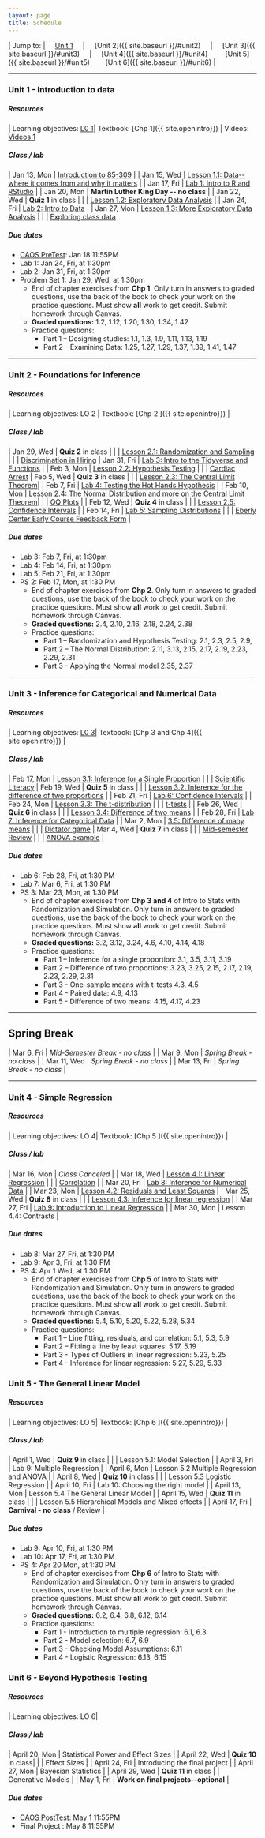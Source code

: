 ```yaml
---
layout: page
title: Schedule
---
```


| Jump to: | &nbsp;&nbsp;&nbsp; [Unit 1]({{site.baseurl}}/#unit1) &nbsp;&nbsp;&nbsp; | &nbsp;&nbsp;&nbsp; [Unit 2]({{ site.baseurl }}/#unit2) &nbsp;&nbsp;&nbsp; | &nbsp;&nbsp;&nbsp; [Unit 3]({{ site.baseurl }}/#unit3) &nbsp;&nbsp;&nbsp; | &nbsp;&nbsp;&nbsp; [Unit 4]({{ site.baseurl }}/#unit4) &nbsp;&nbsp;&nbsp; &nbsp;&nbsp;&nbsp; [Unit 5]({{ site.baseurl }}/#unit5) &nbsp;&nbsp;&nbsp;&nbsp;&nbsp;&nbsp; [Unit 6]({{ site.baseurl }}/#unit6) |

* * *

### <a name="unit1"></a> Unit 1 - Introduction to data

##### Resources

| Learning objectives: [L0 1]({{site.baseurl}}/los/#unit1)| Textbook: [Chp 1]({{ site.openintro}}) | Videos: [Videos 1](https://www.youtube.com/watch?list=PLkIselvEzpM6pZ76FD3NoCvvgkj_p-dE8&v=nEHFF1ADpWE)

##### Class / lab

| Jan 13, Mon  | [Introduction to 85-309](post/slides/intro.pdf) |
| Jan 15, Wed  | [Lesson 1.1: Data--where it comes from and why it matters](post/slides/sampling.pdf) |
| Jan 17, Fri  | [Lab 1: Intro to R and RStudio](post/labs/intro_to_r.html) |
| Jan 20, Mon  | **Martin Luther King Day -- no class** |
| Jan 22, Wed  | **Quiz 1** in class |
|              | [Lesson 1.2: Exploratory Data Analysis](post/slides/eda.pdf) |
| Jan 24, Fri  | [Lab 2: Intro to Data](post/labs/intro_to_data.html) |
| Jan 27, Mon  | [Lesson 1.3: More Exploratory Data Analysis](post/slides/more_eda.pdf)  |
|              | [Exploring class data](https://rstudio.cloud/spaces/41255/project/847018)

##### Due dates

* [CAOS PreTest](https://apps3.cehd.umn.edu/artist/user/scale_select.html): Jan 18 11:55PM
* Lab 1: Jan 24, Fri, at 1:30pm
* Lab 2: Jan 31, Fri, at 1:30pm
* Problem Set 1: Jan 29, Wed, at 1:30pm
  * End of chapter exercises from **Chp 1**. Only turn in answers to graded questions,
  use the back of the book to check your work on the practice questions. Must show
  **all** work to get credit. Submit homework through Canvas.
  * **Graded questions:** 1.2, 1.12, 1.20, 1.30, 1.34, 1.42
  * Practice questions:
      + Part 1 – Designing studies: 1.1, 1.3, 1.9, 1.11, 1.13, 1.19
      + Part 2 – Examining Data: 1.25, 1.27, 1.29, 1.37, 1.39, 1.41, 1.47

* * *

### <a name="unit2"></a> Unit 2 - Foundations for Inference

##### Resources

| Learning objectives: LO 2 | Textbook: [Chp 2 ]({{ site.openintro}}) |

##### Class / lab

| Jan 29, Wed |  **Quiz 2** in class |
|             | [Lesson 2.1: Randomization and Sampling](post/slides/randomization.pdf) |
|             | [Discrimination in Hiring](https://rstudio.cloud/spaces/41255/project/871570)
| Jan 31, Fri | [Lab 3: Intro to the Tidyverse and Functions](post/labs/intro_to_tidyverse.html)  |
| Feb 3, Mon | [Lesson 2.2: Hypothesis Testing](post/slides/hypothesis_testing.pdf) |
|             | [Cardiac Arrest](https://rstudio.cloud/spaces/41255/project/903140)
| Feb 5, Wed | **Quiz 3** in class |
|             | [Lesson 2.3: The Central Limit Theorem](post/slides/clt.pdf)|
| Feb 7, Fri | [Lab 4: Testing the Hot Hands Hypothesis](post/labs/hypothesis_testing.html) |
| Feb 10, Mon | [Lesson 2.4: The Normal Distribution and more on the Central Limit Theorem](post/slides/normal.pdf)|
|             | [QQ Plots](https://rstudio.cloud/spaces/41255/project/929867) |
| Feb 12, Wed | **Quiz 4** in class |
|             | [Lesson 2.5: Confidence Intervals](post/slides/confidence_intervals.pdf) |
| Feb 14, Fri | [Lab 5: Sampling Distributions](post/labs/sampling_distributions.html) |
|             | [Eberly Center Early Course Feedback Form](https://forms.gle/uyy9YDaKuESWduXg8) |

##### Due dates

* Lab 3: Feb 7, Fri, at 1:30pm
* Lab 4: Feb 14, Fri, at 1:30pm
* Lab 5: Feb 21, Fri, at 1:30pm
* PS 2: Feb 17, Mon, at 1:30 PM
  * End of chapter exercises from **Chp 2**. Only turn in answers to graded questions,
  use the back of the book to check your work on the practice questions. Must show
  **all** work to get credit. Submit homework through Canvas.
  * **Graded questions:**  2.4, 2.10, 2.16, 2.18, 2.24, 2.38
  * Practice questions:
      + Part 1 – Randomization and Hypothesis Testing: 2.1, 2.3, 2.5, 2.9,
      + Part 2 – The Normal Distribution: 2.11, 3.13, 2.15, 2.17, 2.19, 2.23, 2.29, 2.31
      + Part 3 - Applying the Normal model 2.35, 2.37

* * *

### <a name="unit3"></a> Unit 3 - Inference for Categorical and Numerical Data

##### Resources

| Learning objectives: [L0 3]({{site.baseurl}}/los/#unit3)| Textbook: [Chp 3 and Chp 4]({{ site.openintro}}) |

##### Class / lab

| Feb 17, Mon | [Lesson 3.1: Inference for a Single Proportion](post/slides/inference_proportion.pdf) |
|             | [Scientific Literacy](https://rstudio.cloud/spaces/41255/project/949984)
| Feb 19, Wed | **Quiz 5** in class |
|            | [Lesson 3.2: Inference for the difference of two proportions](post/slides/prop_diff.pdf) |
| Feb 21, Fri  | [Lab 6: Confidence Intervals](post/labs/confidence_intervals.html) |
| Feb 24, Mon | [Lesson 3.3: The t-distribution](post/slides/t.pdf) |
|             | [t-tests](https://rstudio.cloud/spaces/41255/project/974547) |
| Feb 26, Wed | **Quiz 6** in class |
|             | [Lesson 3.4: Difference of two means](post/slides/diff_means.pdf) |
| Feb 28, Fri | [Lab 7: Inference for Categorical Data](post/labs/inf_for_categorical_data.html) |
| Mar 2, Mon  | [3.5: Difference of many means](post/slides/anova.pdf) |
|             | [Dictator game](https://rstudio.cloud/spaces/41255/project/1000370)
| Mar 4, Wed  | **Quiz 7** in class  |
|             | [Mid-semester Review](post/slides/midsemester.pdf) |
|             | [ANOVA example](https://rstudio.cloud/spaces/41255/project/1010110) |

##### Due dates

* Lab 6: Feb 28, Fri, at 1:30 PM
* Lab 7: Mar 6, Fri, at 1:30 PM
* PS 3: Mar 23, Mon, at 1:30 PM
  * End of chapter exercises from **Chp 3 and 4** of Intro to Stats with Randomization and Simulation. Only turn in answers to graded questions, use the back of the book to check your work on the practice questions. Must show **all** work to get credit. Submit homework through Canvas.
  * **Graded questions:** 3.2, 3.12, 3.24, 4.6, 4.10, 4.14, 4.18
  * Practice questions:
      + Part 1 – Inference for a single proportion: 3.1, 3.5, 3.11, 3.19
      + Part 2 – Difference of two proportions: 3.23, 3.25, 2.15, 2.17, 2.19, 2.23, 2.29, 2.31
      + Part 3 - One-sample means with t-tests 4.3, 4.5
      + Part 4 - Paired data: 4.9, 4.13
      + Part 5 - Difference of two means: 4.15, 4.17, 4.23

* * *

## Spring Break

| Mar 6, Fri | *Mid-Semester Break - no class* |
| Mar 9, Mon | *Spring Break - no class* |
| Mar 11, Wed | *Spring Break - no class* |
| Mar 13, Fri | *Spring Break - no class* |

* * *

### <a name="unit4"></a> Unit 4 - Simple Regression

##### Resources

| Learning objectives: LO 4| Textbook: [Chp 5 ]({{ site.openintro}}) |

##### Class / lab

| Mar 16, Mon | *Class Canceled* |
| Mar 18, Wed | [Lesson 4.1: Linear Regression](post/slides/regression.pdf) |
|             | [Correlation](https://rstudio.cloud/spaces/41255/project/1048165) |
| Mar 20, Fri | [Lab 8: Inference for Numerical Data](post/labs/inf_for_numerical_data.html) |
| Mar 23, Mon | [Lesson 4.2: Residuals and Least Squares](post/slides/residuals.pdf) |
| Mar 25, Wed | **Quiz 8** in class |
|             | [Lesson 4.3: Inference for linear regression](post/slides/inf_regression.pdf) |
| Mar 27, Fri | [Lab 9: Introduction to Linear Regression](post/labs/simple_regression.html) |
| Mar 30, Mon | Lesson 4.4: Contrasts |

##### Due dates
* Lab 8: Mar 27, Fri, at 1:30 PM
* Lab 9: Apr 3, Fri, at 1:30 PM
* PS 4: Apr 1 Wed, at 1:30 PM
   * End of chapter exercises from **Chp 5** of Intro to Stats with Randomization and Simulation. Only turn in answers to graded questions, use the back of the book to check your work on the practice questions. Must show **all** work to get credit. Submit homework through Canvas.
  * **Graded questions:** 5.4, 5.10, 5.20, 5.22, 5.28, 5.34
  * Practice questions:
      + Part 1 – Line fitting, residuals, and correlation: 5.1, 5.3, 5.9
      + Part 2 – Fitting a line by least squares: 5.17, 5.19
      + Part 3 - Types of Outliers in linear regression: 5.23, 5.25
      + Part 4 - Inference for linear regression: 5.27, 5.29, 5.33

### <a name="unit5"></a> Unit 5 - The General Linear Model

##### Resources

| Learning objectives: LO 5| Textbook: [Chp 6 ]({{ site.openintro}}) |

##### Class / lab

| April 1, Wed  | **Quiz 9** in class |
|               | Lesson 5.1: Model Selection |
| April 3, Fri  | Lab 9: Multiple Regression |
| April 6, Mon  | Lesson 5.2 Multiple Regression and ANOVA |
| April 8, Wed  | **Quiz 10** in class |
|               | Lesson 5.3 Logistic Regression |
| April 10, Fri | Lab 10: Choosing the right model |
| April 13, Mon | Lesson 5.4 The General Linear Model |
| April 15, Wed | **Quiz 11** in class |
|               | Lesson 5.5 Hierarchical Models and Mixed effects |
| April 17, Fri | **Carnival - no class** / Review |

##### Due dates
* Lab 9: Apr 10, Fri, at 1:30 PM
* Lab 10: Apr 17, Fri, at 1:30 PM
* PS 4: Apr 20 Mon, at 1:30 PM
   * End of chapter exercises from **Chp 6** of Intro to Stats with Randomization and Simulation. Only turn in answers to graded questions, use the back of the book to check your work on the practice questions. Must show **all** work to get credit. Submit homework through Canvas.
   * **Graded questions:**  6.2, 6.4, 6.8, 6.12, 6.14
   * Practice questions:
       + Part 1 - Introduction to multiple regression: 6.1, 6.3
       + Part 2 - Model selection: 6.7, 6.9
       + Part 3 - Checking Model Assumptions: 6.11
       + Part 4 - Logistic Regression: 6.13, 6.15

### <a name="unit6"></a> Unit 6 - Beyond Hypothesis Testing

##### Resources

| Learning objectives: LO 6|

##### Class / lab

| April 20, Mon | Statistical Power and Effect Sizes |
| April 22, Wed | **Quiz 10** in class|
|               | Effect Sizes |
| April 24, Fri | Introducing the final project |
| April 27, Mon | Bayesian Statistics |
| April 29, Wed | **Quiz 11** in class
|               | Generative Models |
| May 1, Fri | **Work on final projects--optional** |

##### Due dates
* [CAOS PostTest](https://apps3.cehd.umn.edu/artist/user/scale_select.html): May 1 11:55PM
* Final Project : May 8 11:55PM
